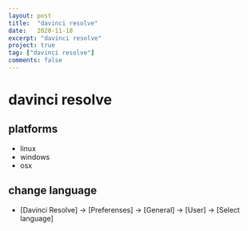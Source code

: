 ```yaml
---
layout: post
title:  "davinci resolve"
date:   2020-11-18
excerpt: "davinci resolve"
project: true
tag: ["davinci resolve"]
comments: false
---
```


# davinci resolve

## platforms
 - linux
 - windows
 - osx

## change language
 - [Davinci Resolve] -> [Preferenses] -> [General] -> [User] -> [Select language]

